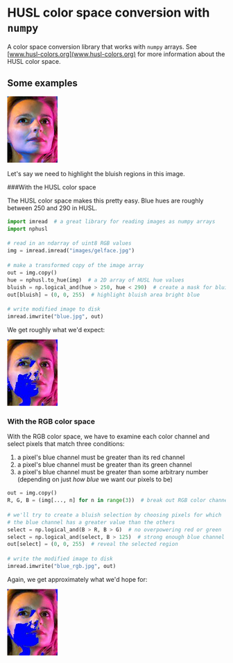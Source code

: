 # HUSL color space conversion with `numpy`

A color space conversion library that works with `numpy` arrays. See [www.husl-colors.org](www.husl-colors.org) for more information about the HUSL color space.


## Some examples

![an image](images/gelface.jpg)

Let's say we need to highlight the bluish regions in this image.


###With the HUSL color space

The HUSL color space makes this pretty easy. Blue hues are roughly between
250 and 290 in HUSL.

```python
import imread  # a great library for reading images as numpy arrays
import nphusl 

# read in an ndarray of uint8 RGB values
img = imread.imread("images/gelface.jpg")

# make a transformed copy of the image array
out = img.copy()
hue = nphusl.to_hue(img)  # a 2D array of HUSL hue values
bluish = np.logical_and(hue > 250, hue < 290)  # create a mask for bluish pixels
out[bluish] = (0, 0, 255)  # highlight bluish area bright blue

# write modified image to disk
imread.imwrite("blue.jpg", out)
```

We get roughly what we'd expect:

![this image](images/blue.jpg)


### With the RGB color space

With the RGB color space, we have to examine each color channel and select
pixels that match three conditions:

1. a pixel's blue channel must be greater than its red channel
2. a pixel's blue channel must be greater than its green channel
3. a pixel's blue channel must be greater than some arbitrary number
   (depending on just *how blue* we want our pixels to be)

```python
out = img.copy()
R, G, B = (img[..., n] for n in range(3))  # break out RGB color channels

# we'll try to create a bluish selection by choosing pixels for which
# the blue channel has a greater value than the others
select = np.logical_and(B > R, B > G)  # no overpowering red or green
select = np.logical_and(select, B > 125)  # strong enough blue channel
out[select] = (0, 0, 255)  # reveal the selected region

# write the modified image to disk
imread.imwrite("blue_rgb.jpg", out)
```

Again, we get approximately what we'd hope for:

![this image](images/blue_rgb.jpg)



